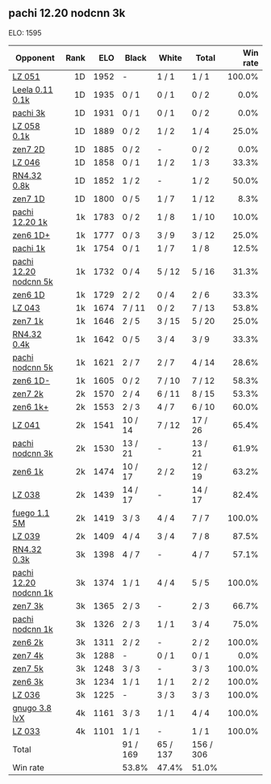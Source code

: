 ## pachi 12.20 nodcnn 3k ##

ELO: 1595

Opponent | Rank | ELO | Black | White | Total | Win rate
---------|-----:|----:|-------|-------|-------|-------:
[LZ 051](LZ%20051.md) | 1D | 1952 | - | 1 / 1 | 1 / 1 | 100.0%
[Leela 0.11 0.1k](Leela%200.11%200.1k.md) | 1D | 1935 | 0 / 1 | 0 / 1 | 0 / 2 | 0.0%
[pachi 3k](pachi%203k.md) | 1D | 1931 | 0 / 1 | 0 / 1 | 0 / 2 | 0.0%
[LZ 058 0.1k](LZ%20058%200.1k.md) | 1D | 1889 | 0 / 2 | 1 / 2 | 1 / 4 | 25.0%
[zen7 2D](zen7%202D.md) | 1D | 1885 | 0 / 2 | - | 0 / 2 | 0.0%
[LZ 046](LZ%20046.md) | 1D | 1858 | 0 / 1 | 1 / 2 | 1 / 3 | 33.3%
[RN4.32 0.8k](RN4.32%200.8k.md) | 1D | 1852 | 1 / 2 | - | 1 / 2 | 50.0%
[zen7 1D](zen7%201D.md) | 1D | 1800 | 0 / 5 | 1 / 7 | 1 / 12 | 8.3%
[pachi 12.20 1k](pachi%2012.20%201k.md) | 1k | 1783 | 0 / 2 | 1 / 8 | 1 / 10 | 10.0%
[zen6 1D+](zen6%201D+.md) | 1k | 1777 | 0 / 3 | 3 / 9 | 3 / 12 | 25.0%
[pachi 1k](pachi%201k.md) | 1k | 1754 | 0 / 1 | 1 / 7 | 1 / 8 | 12.5%
[pachi 12.20 nodcnn 5k](pachi%2012.20%20nodcnn%205k.md) | 1k | 1732 | 0 / 4 | 5 / 12 | 5 / 16 | 31.3%
[zen6 1D](zen6%201D.md) | 1k | 1729 | 2 / 2 | 0 / 4 | 2 / 6 | 33.3%
[LZ 043](LZ%20043.md) | 1k | 1674 | 7 / 11 | 0 / 2 | 7 / 13 | 53.8%
[zen7 1k](zen7%201k.md) | 1k | 1646 | 2 / 5 | 3 / 15 | 5 / 20 | 25.0%
[RN4.32 0.4k](RN4.32%200.4k.md) | 1k | 1642 | 0 / 5 | 3 / 4 | 3 / 9 | 33.3%
[pachi nodcnn 5k](pachi%20nodcnn%205k.md) | 1k | 1621 | 2 / 7 | 2 / 7 | 4 / 14 | 28.6%
[zen6 1D-](zen6%201D-.md) | 1k | 1605 | 0 / 2 | 7 / 10 | 7 / 12 | 58.3%
[zen7 2k](zen7%202k.md) | 2k | 1570 | 2 / 4 | 6 / 11 | 8 / 15 | 53.3%
[zen6 1k+](zen6%201k+.md) | 2k | 1553 | 2 / 3 | 4 / 7 | 6 / 10 | 60.0%
[LZ 041](LZ%20041.md) | 2k | 1541 | 10 / 14 | 7 / 12 | 17 / 26 | 65.4%
[pachi nodcnn 3k](pachi%20nodcnn%203k.md) | 2k | 1530 | 13 / 21 | - | 13 / 21 | 61.9%
[zen6 1k](zen6%201k.md) | 2k | 1474 | 10 / 17 | 2 / 2 | 12 / 19 | 63.2%
[LZ 038](LZ%20038.md) | 2k | 1439 | 14 / 17 | - | 14 / 17 | 82.4%
[fuego 1.1 5M](fuego%201.1%205M.md) | 2k | 1419 | 3 / 3 | 4 / 4 | 7 / 7 | 100.0%
[LZ 039](LZ%20039.md) | 2k | 1409 | 4 / 4 | 3 / 4 | 7 / 8 | 87.5%
[RN4.32 0.3k](RN4.32%200.3k.md) | 3k | 1398 | 4 / 7 | - | 4 / 7 | 57.1%
[pachi 12.20 nodcnn 1k](pachi%2012.20%20nodcnn%201k.md) | 3k | 1374 | 1 / 1 | 4 / 4 | 5 / 5 | 100.0%
[zen7 3k](zen7%203k.md) | 3k | 1365 | 2 / 3 | - | 2 / 3 | 66.7%
[pachi nodcnn 1k](pachi%20nodcnn%201k.md) | 3k | 1326 | 2 / 3 | 1 / 1 | 3 / 4 | 75.0%
[zen6 2k](zen6%202k.md) | 3k | 1311 | 2 / 2 | - | 2 / 2 | 100.0%
[zen7 4k](zen7%204k.md) | 3k | 1288 | - | 0 / 1 | 0 / 1 | 0.0%
[zen7 5k](zen7%205k.md) | 3k | 1248 | 3 / 3 | - | 3 / 3 | 100.0%
[zen6 3k](zen6%203k.md) | 3k | 1234 | 1 / 1 | 1 / 1 | 2 / 2 | 100.0%
[LZ 036](LZ%20036.md) | 3k | 1225 | - | 3 / 3 | 3 / 3 | 100.0%
[gnugo 3.8 lvX](gnugo%203.8%20lvX.md) | 4k | 1161 | 3 / 3 | 1 / 1 | 4 / 4 | 100.0%
[LZ 033](LZ%20033.md) | 4k | 1101 | 1 / 1 | - | 1 / 1 | 100.0%
Total | | | 91 / 169 | 65 / 137 | 156 / 306 | 
Win rate| | | 53.8% | 47.4% | 51.0% | 
